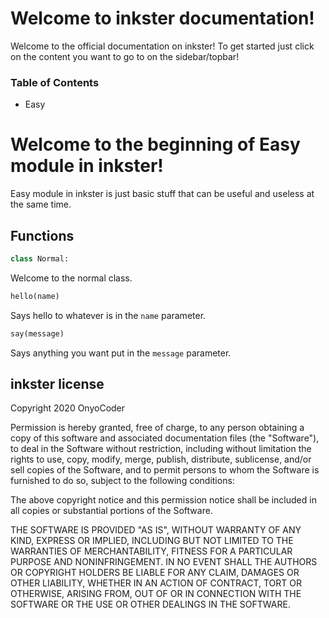 # Welcome to inkster documentation!

Welcome to the official documentation on inkster!
To get started just click on the content you want to go to on the sidebar/topbar!

### Table of Contents

- Easy

# Welcome to the beginning of Easy module in inkster!

Easy module in inkster is just basic stuff that can be useful and useless at the same time.

## Functions

```python
class Normal:
```

Welcome to the normal class.

```python
hello(name)
```

Says hello to whatever is in the `name` parameter.

```python
say(message)
```

Says anything you want put in the `message` parameter.

## inkster license

Copyright 2020 OnyoCoder

Permission is hereby granted, free of charge, to any person obtaining a copy of this software and associated documentation files (the "Software"), to deal in the Software without restriction, including without limitation the rights to use, copy, modify, merge, publish, distribute, sublicense, and/or sell copies of the Software, and to permit persons to whom the Software is furnished to do so, subject to the following conditions:

The above copyright notice and this permission notice shall be included in all copies or substantial portions of the Software.

THE SOFTWARE IS PROVIDED "AS IS", WITHOUT WARRANTY OF ANY KIND, EXPRESS OR IMPLIED, INCLUDING BUT NOT LIMITED TO THE WARRANTIES OF MERCHANTABILITY, FITNESS FOR A PARTICULAR PURPOSE AND NONINFRINGEMENT. IN NO EVENT SHALL THE AUTHORS OR COPYRIGHT HOLDERS BE LIABLE FOR ANY CLAIM, DAMAGES OR OTHER LIABILITY, WHETHER IN AN ACTION OF CONTRACT, TORT OR OTHERWISE, ARISING FROM, OUT OF OR IN CONNECTION WITH THE SOFTWARE OR THE USE OR OTHER DEALINGS IN THE SOFTWARE.
